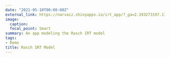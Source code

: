 ```yaml
---
date: "2021-05-10T00:00:00Z"
external_link: https://narvaiz.shinyapps.io/irt_app/?_ga=2.193273197.1358835545.1642102770-1352615633.1601139598
image:
  caption: 
  focal_point: Smart
summary: An app modeling the Rasch IRT model
tags:
- Demo
title: Rasch IRT Model
---
```

